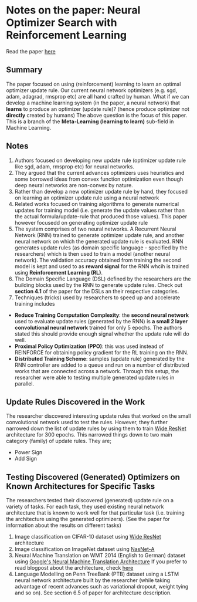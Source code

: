 # Notes on the paper: Neural Optimizer Search with Reinforcement Learning

Read the paper [here](https://arxiv.org/abs/1709.07417)

## Summary
The paper focused on using (reinforcement) learning to learn an optimal optimizer update rule. Our current neural network optimizers (e.g. sgd, adam, adagrad, rmsprop etc) are all hand crafted by human.
What if we can develop a machine learning system (in the paper, a neural network) that **learns** to produce an optimizer (update rule)?  (hence produce optimizer not **directly** created by humans)
The above question is the focus of this paper. This is a branch of the **Meta-Learning (learning to learn)** sub-field in Machine Learning.


## Notes
1. Authors focused on developing new update rule (optimizer update rule like sgd, adam, rmsprop etc) for neural networks.
2. They argued that the current advances optimizers uses heuristics and some borrowed ideas from convex function optimization even though deep neural networks are non-convex by nature.
3. Rather than develop a new optimizer update rule by hand, they focused on learning an optimizer update rule using a neural network
4. Related works focused on training algorithms to generate numerical updates for training model (i.e. generate the update values rather than the actual formula/update-rule that produced those values). This paper however focusedd on generating optimizer update rule
5. The system comprises of two neural networks. A Recurrent Neural Network (RNN) trained to generate optimizer update rule, and another neural network on which the generated update rule is evaluated. RNN generates update rules (as domain specific language - specified by the researchers) which is then used to train a  model (another neural network). The validation accuracy obtained from training the second model is kept and used to as **reward signal** for the RNN whcih is trained using **Reinforcement Learning (RL)**.
6. The Domain Specific Language (DSL) defined by the researchers are the building blocks used by the RNN to generate update rules. Check out **section 4.1** of the paper for the DSLs an their respective categories.
7. Techniques (tricks) used by researchers to speed up and accelerate training includes
  - **Reduce Training Computation Complexity**: the **second neural network** used to evaluate update rules (generated by the RNN) is **a small 2 layer convolutional neural network** trained for only 5 epochs. The authors stated this should provide enough signal whether the update rule will do well.
  - **Proximal Policy Optimization (PPO)**: this was used instead of REINFORCE for obtaining policy gradient for the RL training on the RNN.
  - **Distributed Training Scheme**: samples (update rule) generated by the RNN controller are added to a queue and run on a number of distributed works that are connected across a network. Through this setup, the researcher were able to testing multiple generated update rules in parallel.

## Update Rules Discovered in the Work
The researcher discovered interesting update rules that worked on the small convolutional network used to test the rules. However, they further narrowed down the list of update rules by using them to train [Wide ResNet](https://github.com/szagoruyko/wide-residual-networks) architecture for 300 epochs.
This narrowed things down to two main category (family) of update rules. They are;
  - Power Sign 
  - Add Sign

## Testing Discovered (Generated) Optimizers on Known Architectures for Specific Tasks
The researchers tested their discovered (generated) update rule on a variety of tasks. For each task, they used existing neural network architecture that is known to work well for that particular task (i.e. training the architecture using the generated optimizers).
(See the paper for information about the results on different tasks)

1. Image classification on CIFAR-10 dataset using [Wide ResNet](https://github.com/szagoruyko/wide-residual-networks) architecture
2. Image classification on ImageNet dataset using [NasNet-A](https://arxiv.org/abs/1707.07012)
3. Neural Machine Translation on WMT 2014 (English to German) dataset using [Google's Neural Machine Translation Architecture](https://arxiv.org/abs/1609.08144)
   If you prefer to read blogpost about the architecture, check [here](https://research.googleblog.com/2016/09/a-neural-network-for-machine.html)
4. Language Modelling on Penn TreeBank (PTB) dataset using a LSTM neural network architecture built by the researcher (while taking advantage of recent advances such as variational dropout, weight tying and so on). See section 6.5 of paper for architecture description.
